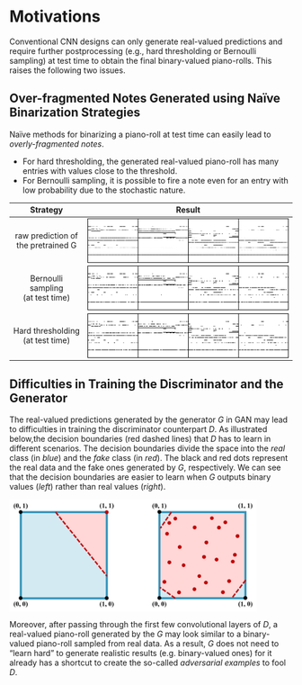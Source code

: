 # Motivations

Conventional CNN designs can only generate real-valued predictions and require
further postprocessing (e.g., hard thresholding or Bernoulli sampling) at test
time to obtain the final binary-valued piano-rolls. This raises the following
two issues.

## Over-fragmented Notes Generated using Naïve Binarization Strategies

Naïve methods for binarizing a piano-roll at test time can easily lead to
*overly-fragmented notes*.

- For hard thresholding, the generated real-valued piano-roll has many entries
  with values close to the threshold.
- For Bernoulli sampling, it is possible to fire a note even for an entry with
  low probability due to the stochastic nature.

| Strategy | Result |
|:--------:|:------:|
| raw prediction of <br> the pretrained G |<img src="figs/closeup_raw.png" alt="closeup_raw" style="max-height:150px; display:block;">|
| Bernoulli sampling<br>(at test time) | <img src="figs/closeup_test_time_bernoulli.png" alt="closeup_test_time_bernoulli" style="max-height:150px; display:block;"> |
| Hard thresholding<br>(at test time) | <img src="figs/closeup_test_time_round.png" alt="closeup_test_time_round" style="max-height:150px; display:block;"> |

## Difficulties in Training the Discriminator and the Generator

The real-valued predictions generated by the generator *G* in GAN may lead to
difficulties in training the discriminator counterpart *D*. As illustrated
below,the decision boundaries (red dashed lines) that *D* has to learn in
different scenarios. The decision boundaries divide the space into the *real*
class (in *blue*) and the *fake* class (in *red*). The black and red dots
represent the real data and the fake ones generated by *G*, respectively. We can
see that the decision boundaries are easier to learn when *G* outputs binary
values (*left*) rather than real values (*right*).

<img src="figs/theory.png" alt="theory" style="max-height:200px; display:block;">

Moreover, after passing through the first few convolutional layers of *D*, a
real-valued piano-roll generated by the *G* may look similar to a binary-valued
piano-roll sampled from real data. As a result, *G* does not need to “learn
hard” to generate realistic results (e.g. binary-valued ones) for it already has
a shortcut to create the so-called *adversarial examples* to fool *D*.
